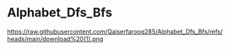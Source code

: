 # Alphabet_Dfs_Bfs

https://raw.githubusercontent.com/Qaiserfarooq285/Alphabet_Dfs_Bfs/refs/heads/main/download%20(1).png

